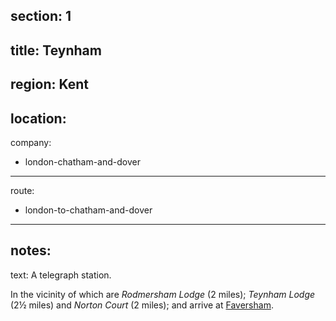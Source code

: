 section: 1
----
title: Teynham
----
region: Kent
----
location: 
----
company:
- london-chatham-and-dover
----
route:
- london-to-chatham-and-dover
----
notes:
----
text: A telegraph station.

In the vicinity of which are *Rodmersham Lodge* (2 miles); *Teynham Lodge* (2½ miles) and *Norton Court* (2 miles); and arrive at [Faversham](/stations/faversham).
